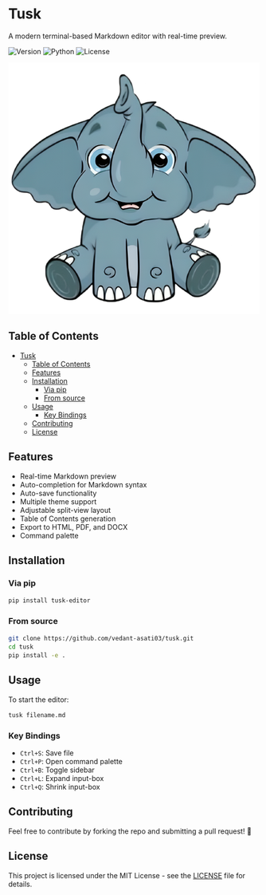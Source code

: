 # Tusk

A modern terminal-based Markdown editor with real-time preview.

![Version](https://img.shields.io/badge/version-0.1.0-blue)
![Python](https://img.shields.io/badge/python-3.10+-blue)
![License](https://img.shields.io/badge/license-MIT-green)

![tusk-logo](assets/tusk-logo.png)

## Table of Contents

- [Tusk](#tusk)
  - [Table of Contents](#table-of-contents)
  - [Features](#features)
  - [Installation](#installation)
    - [Via pip](#via-pip)
    - [From source](#from-source)
  - [Usage](#usage)
    - [Key Bindings](#key-bindings)
  - [Contributing](#contributing)
  - [License](#license)



## Features

- Real-time Markdown preview
- Auto-completion for Markdown syntax
- Auto-save functionality
- Multiple theme support
- Adjustable split-view layout
- Table of Contents generation
- Export to HTML, PDF, and DOCX
- Command palette

## Installation

### Via pip
```bash
pip install tusk-editor
```

### From source

```bash
git clone https://github.com/vedant-asati03/tusk.git
cd tusk
pip install -e .
```

## Usage

To start the editor:
```bash
tusk filename.md
```

### Key Bindings

- `Ctrl+S`: Save file
- `Ctrl+P`: Open command palette
- `Ctrl+B`: Toggle sidebar
- `Ctrl+L`: Expand input-box
- `Ctrl+Q`: Shrink input-box

## Contributing
Feel free to contribute by forking the repo and submitting a pull request! 🚀

## License

This project is licensed under the MIT License - see the [LICENSE](LICENSE) file for details.